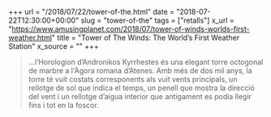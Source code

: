 +++
url = "/2018/07/22/tower-of-the.html"
date = "2018-07-22T12:30:00+00:00"
slug = "tower-of-the"
tags = ["retalls"]
x_url = "https://www.amusingplanet.com/2018/07/tower-of-winds-worlds-first-weather.html"
title = "Tower of The Winds: The World’s First Weather Station"
x_source = ""
+++


> …l’Horologion d’Andronikos Kyrrhestes és una elegant torre octogonal de marbre a l'Àgora romana d’Atenes. Amb més de dos mil anys, la torre té vuit costats corresponents als vuit vents principals, un rellotge de sol que indica el temps, un penell que mostra la direcció del vent i un rellotge d’aigua interior que antigament es podia llegir fins i tot en la foscor.

